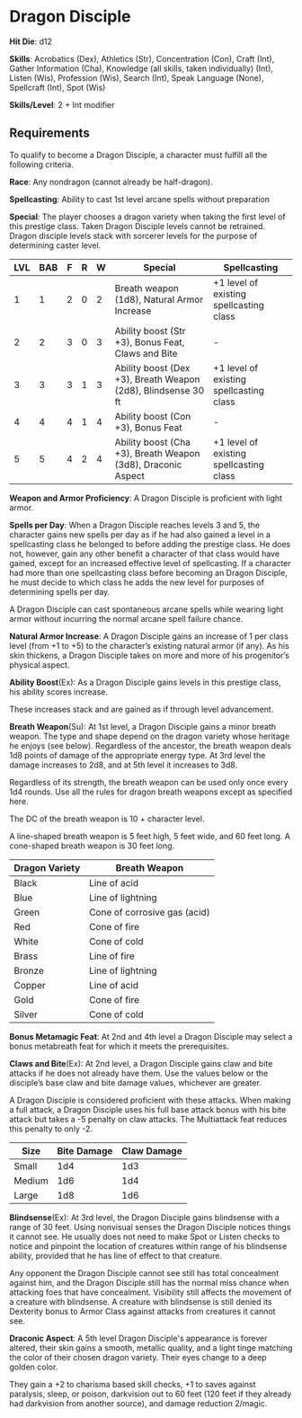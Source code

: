 # Dragon Disciple

**Hit Die**: d12

**Skills**: Acrobatics (Dex), Athletics (Str), Concentration (Con), Craft (Int), Gather Information (Cha), Knowledge (all skills, taken individually) (Int), Listen (Wis), Profession (Wis), Search (Int), Speak Language (None), Spellcraft (Int), Spot (Wis)

**Skills/Level**: 2 + Int modifier

## Requirements

To qualify to become a Dragon Disciple, a character must fulfill all the following criteria.

**Race**: Any nondragon (cannot already be half-dragon).

**Spellcasting**: Ability to cast 1st level arcane spells without preparation

**Special**: The player chooses a dragon variety when taking the first level of this prestige class. Taken Dragon Disciple levels cannot be retrained. Dragon disciple levels stack with sorcerer levels for the purpose of determining caster level.

LVL | BAB | F | R | W | Special | Spellcasting
--- | --- | - | - | - | ------- | ------------
1   | 1   | 2 | 0 | 2 | Breath weapon (1d8), Natural Armor Increase | +1 level of existing spellcasting class
2   | 2   | 3 | 0 | 3 | Ability boost (Str +3), Bonus Feat, Claws and Bite | -
3   | 3   | 3 | 1 | 3 | Ability boost (Dex +3), Breath Weapon (2d8), Blindsense 30 ft | +1 level of existing spellcasting class      
4   | 4   | 4 | 1 | 4 | Ability boost (Con +3), Bonus Feat | -         
5	| 5	  | 4 | 2 | 4 | Ability boost (Cha +3), Breath Weapon (3d8), Draconic Aspect | +1 level of existing spellcasting class

**Weapon and Armor Proficiency**: A Dragon Disciple is proficient with light armor.

**Spells per Day**: When a Dragon Disciple reaches levels 3 and 5, the character gains new spells per day as if he had also gained a level in a spellcasting class he belonged to before adding the prestige class. He does not, however, gain any other benefit a character of that class would have gained, except for an increased effective level of spellcasting. If a character had more than one spellcasting class before becoming an Dragon Disciple, he must decide to which class he adds the new level for purposes of determining spells per day.

A Dragon Disciple can cast spontaneous arcane spells while wearing light armor without incurring the normal arcane spell failure chance.

**Natural Armor Increase**: A Dragon Disciple gains an increase of 1 per class level (from +1 to +5) to the character’s existing natural armor (if any). As his skin thickens, a Dragon Disciple takes on more and more of his progenitor’s physical aspect.

**Ability Boost**(Ex): As a Dragon Disciple gains levels in this prestige class, his ability scores increase.

These increases stack and are gained as if through level advancement.

**Breath Weapon**(Su): At 1st level, a Dragon Disciple gains a minor breath weapon. The type and shape depend on the dragon variety whose heritage he enjoys (see below). Regardless of the ancestor, the breath weapon deals 1d8 points of damage of the appropriate energy type. At 3rd level the damage increases to 2d8, and at 5th level it increases to 3d8.

Regardless of its strength, the breath weapon can be used only once every 1d4 rounds. Use all the rules for dragon breath weapons except as specified here.

The DC of the breath weapon is 10 + character level.

A line-shaped breath weapon is 5 feet high, 5 feet wide, and 60 feet long. A cone-shaped breath weapon is 30 feet long.

Dragon Variety | Breath Weapon 
-------------- | -------------
Black | Line of acid
Blue  | Line of lightning
Green | Cone of corrosive gas (acid)
Red   | Cone of fire
White | Cone of cold
Brass | Line of fire
Bronze| Line of lightning
Copper| Line of acid
Gold  | Cone of fire
Silver| Cone of cold

**Bonus Metamagic Feat**: At 2nd and 4th level a Dragon Disciple may select a bonus metabreath feat for which it meets the prerequisites.

**Claws and Bite**(Ex): At 2nd level, a Dragon Disciple gains claw and bite attacks if he does not already have them. Use the values below or the disciple’s base claw and bite damage values, whichever are greater.

A Dragon Disciple is considered proficient with these attacks. When making a full attack, a Dragon Disciple uses his full base attack bonus with his bite attack but takes a -5 penalty on claw attacks. The Multiattack feat reduces this penalty to only -2.

Size | Bite Damage | Claw Damage 
---- | ----------- | -----------
Small| 1d4 | 1d3
Medium | 1d6 | 1d4
Large | 1d8 | 1d6

**Blindsense**(Ex): At 3rd level, the Dragon Disciple gains blindsense with a range of 30 feet. Using nonvisual senses the Dragon Disciple notices things it cannot see. He usually does not need to make Spot or Listen checks to notice and pinpoint the location of creatures within range of his blindsense ability, provided that he has line of effect to that creature.

Any opponent the Dragon Disciple cannot see still has total concealment against him, and the Dragon Disciple still has the normal miss chance when attacking foes that have concealment. Visibility still affects the movement of a creature with blindsense. A creature with blindsense is still denied its Dexterity bonus to Armor Class against attacks from creatures it cannot see.

**Draconic Aspect**: A 5th level Dragon Disciple's appearance is forever altered, their skin gains a smooth, metallic quality, and a light tinge matching the color of their chosen dragon variety. Their eyes change to a deep golden color. 

They gain a +2 to charisma based skill checks, +1 to saves against paralysis, sleep, or poison, darkvision out to 60 feet (120 feet if they already had darkvision from another source), and damage reduction 2/magic.